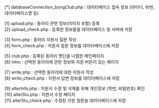 [*] databaseConnection_bongClub.php : 데이터베이스 접속 정보 (아이디, 비번, 데이터베이스명 등)

[1] upload.php : 동아리 관련 정보(이미지 포함) 등록<br>
[2] upload_check.php : 등록한 정보들을 데이터베이스 및 서버에 저장

[3] form.php : 동아리 지원서 질문 작성<br>
[4] form_check.php : 지원서 질문 정보를 데이터베이스에 저장

[5] club.php : 등록된 동아리 명단을 나열한 메인페이지<br>
[6] intro : 선택한 동아리에 관한 정보와 지원 버튼이 있는 페이지

[7] write.php : 선택한 동아리에 대한 지원서 작성<br>
[8] write_check.php : 지원서 답변 정보를 데이터베이스에 저장

[9] alterInfo.php : 지원서 수정 및 삭제를 위해 개인정보 (학번, 비밀번호) 확인<br>
[10] alterStu.php : 지원서 수정 페이지<br>
[11] alterStu_check.php : 수정된 지원 질문을 데이터베이스에 저장


